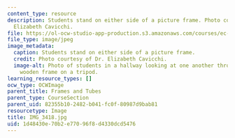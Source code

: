 ```yaml
---
content_type: resource
description: Students stand on either side of a picture frame. Photo courtesy of Dr.
  Elizabeth Cavicchi.
file: https://ol-ocw-studio-app-production.s3.amazonaws.com/courses/ec-050-recreate-experiments-from-history-inform-the-future-from-the-past-galileo-january-iap-2010/1d48430e70b2e77096f8d4330dcd5476_IMG_3418.jpg
file_type: image/jpeg
image_metadata:
  caption: Students stand on either side of a picture frame.
  credit: Photo courtesy of Dr. Elizabeth Cavicchi.
  image-alt: Photo of students in a hallway looking at one another through an empty
    wooden frame on a tripod.
learning_resource_types: []
ocw_type: OCWImage
parent_title: Frames and Tubes
parent_type: CourseSection
parent_uid: 82355b10-2482-b041-fc0f-80987d9bab81
resourcetype: Image
title: IMG_3418.jpg
uid: 1d48430e-70b2-e770-96f8-d4330dcd5476
---
```

